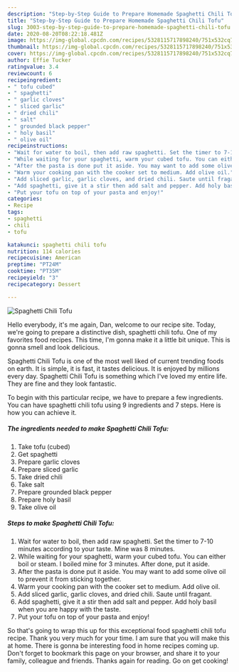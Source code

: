 ```yaml
---
description: "Step-by-Step Guide to Prepare Homemade Spaghetti Chili Tofu"
title: "Step-by-Step Guide to Prepare Homemade Spaghetti Chili Tofu"
slug: 3003-step-by-step-guide-to-prepare-homemade-spaghetti-chili-tofu
date: 2020-08-20T08:22:18.481Z
image: https://img-global.cpcdn.com/recipes/5328115717898240/751x532cq70/spaghetti-chili-tofu-recipe-main-photo.jpg
thumbnail: https://img-global.cpcdn.com/recipes/5328115717898240/751x532cq70/spaghetti-chili-tofu-recipe-main-photo.jpg
cover: https://img-global.cpcdn.com/recipes/5328115717898240/751x532cq70/spaghetti-chili-tofu-recipe-main-photo.jpg
author: Effie Tucker
ratingvalue: 3.4
reviewcount: 6
recipeingredient:
- " tofu cubed"
- " spaghetti"
- " garlic cloves"
- " sliced garlic"
- " dried chili"
- " salt"
- " grounded black pepper"
- " holy basil"
- " olive oil"
recipeinstructions:
- "Wait for water to boil, then add raw spaghetti. Set the timer to 7-10 minutes according to your taste. Mine was 8 minutes."
- "While waiting for your spaghetti, warm your cubed tofu. You can either boil or steam. I boiled mine for 3 minutes. After done, put it aside."
- "After the pasta is done put it aside. You may want to add some olive oil to prevent it from sticking together."
- "Warm your cooking pan with the cooker set to medium. Add olive oil."
- "Add sliced garlic, garlic cloves, and dried chili. Saute until fragant."
- "Add spaghetti, give it a stir then add salt and pepper. Add holy basil when you are happy with the taste."
- "Put your tofu on top of your pasta and enjoy!"
categories:
- Recipe
tags:
- spaghetti
- chili
- tofu

katakunci: spaghetti chili tofu 
nutrition: 114 calories
recipecuisine: American
preptime: "PT24M"
cooktime: "PT35M"
recipeyield: "3"
recipecategory: Dessert

---
```



![Spaghetti Chili Tofu](https://img-global.cpcdn.com/recipes/5328115717898240/751x532cq70/spaghetti-chili-tofu-recipe-main-photo.jpg)

Hello everybody, it's me again, Dan, welcome to our recipe site. Today, we're going to prepare a distinctive dish, spaghetti chili tofu. One of my favorites food recipes. This time, I'm gonna make it a little bit unique. This is gonna smell and look delicious.

Spaghetti Chili Tofu is one of the most well liked of current trending foods on earth. It is simple, it is fast, it tastes delicious. It is enjoyed by millions every day. Spaghetti Chili Tofu is something which I've loved my entire life. They are fine and they look fantastic.




To begin with this particular recipe, we have to prepare a few ingredients. You can have spaghetti chili tofu using 9 ingredients and 7 steps. Here is how you can achieve it.

<!--inarticleads1-->

##### The ingredients needed to make Spaghetti Chili Tofu:

1. Take  tofu (cubed)
1. Get  spaghetti
1. Prepare  garlic cloves
1. Prepare  sliced garlic
1. Take  dried chili
1. Take  salt
1. Prepare  grounded black pepper
1. Prepare  holy basil
1. Take  olive oil




<!--inarticleads2-->

##### Steps to make Spaghetti Chili Tofu:

1. Wait for water to boil, then add raw spaghetti. Set the timer to 7-10 minutes according to your taste. Mine was 8 minutes.
1. While waiting for your spaghetti, warm your cubed tofu. You can either boil or steam. I boiled mine for 3 minutes. After done, put it aside.
1. After the pasta is done put it aside. You may want to add some olive oil to prevent it from sticking together.
1. Warm your cooking pan with the cooker set to medium. Add olive oil.
1. Add sliced garlic, garlic cloves, and dried chili. Saute until fragant.
1. Add spaghetti, give it a stir then add salt and pepper. Add holy basil when you are happy with the taste.
1. Put your tofu on top of your pasta and enjoy!




So that's going to wrap this up for this exceptional food spaghetti chili tofu recipe. Thank you very much for your time. I am sure that you will make this at home. There is gonna be interesting food in home recipes coming up. Don't forget to bookmark this page on your browser, and share it to your family, colleague and friends. Thanks again for reading. Go on get cooking!
